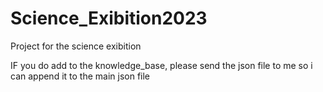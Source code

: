 # Science_Exibition2023
Project for the science exibition

IF you do add to the knowledge_base, please send the json file to me so i can append it to the
main json file
